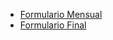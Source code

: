 - [ Formulario Mensual ](https://docs.google.com/forms/d/e/1FAIpQLSe0boEc23SoGbcXgWGU4Ijr-T_ScnB69Llo3qLN4MVT-xo56g/viewform?usp=sf_link)
- [ Formulario Final ](https://docs.google.com/forms/d/e/1FAIpQLScTjuzwUjpc-uGqq0CAjufL_hdNsSYbNJp8fdRqDOekCFX9MA/viewform?usp=sf_link)